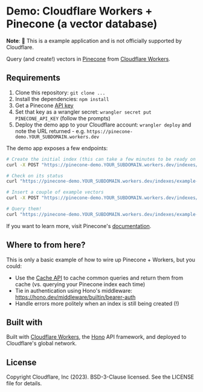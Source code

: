 # Demo: Cloudflare Workers + Pinecone (a vector database)

**Note**: 🧪 This is a example application and is not officially supported by Cloudflare.

Query (and create!) vectors in [Pinecone](https://www.pinecone.io/) from [Cloudflare Workers](https://workers.dev/).

## Requirements

1. Clone this repository: `git clone ...`
2. Install the dependencies: `npm install`
3. Get a Pinecone [API key](https://docs.pinecone.io/docs/security#api-keys)
4. Set that key as a wrangler secret: `wrangler secret put PINECONE_API_KEY` (follow the prompts)
5. Deploy the demo app to your Cloudflare account: `wrangler deploy` and note the URL returned - e.g. `https://pinecone-demo.YOUR_SUBDOMAIN.workers.dev`

The demo app exposes a few endpoints:

```sh
# Create the initial index (this can take a few minutes to be ready on Pinecone's side)
curl -X POST "https://pinecone-demo.YOUR_SUBDOMAIN.workers.dev/indexes/example-index"

# Check on its status
curl "https://pinecone-demo.YOUR_SUBDOMAIN.workers.dev/indexes/example-index"

# Insert a couple of example vectors
curl -X POST "https://pinecone-demo.YOUR_SUBDOMAIN.workers.dev/indexes/example-index/upsert"

# Query them!
curl "https://pinecone-demo.YOUR_SUBDOMAIN.workers.dev/indexes/example-index/query"
```

If you want to learn more, visit Pinecone's [documentation](https://docs.pinecone.io/docs/node-client#getting-started).

## Where to from here?

This is only a basic example of how to wire up Pinecone + Workers, but you could:

* Use the [Cache API]() to cache common queries and return them from cache (vs. querying your Pinecone index each time)
* Tie in authentication using Hono's middleware: https://hono.dev/middleware/builtin/bearer-auth
* Handle errors more politely when an index is still being created (!)

## Built with

Built with [Cloudflare Workers](https://workers.dev), the [Hono](https://hono.dev/) API framework, and deployed to Cloudflare's global network.

## License

Copyright Cloudflare, Inc (2023). BSD-3-Clause licensed. See the LICENSE file for details.
